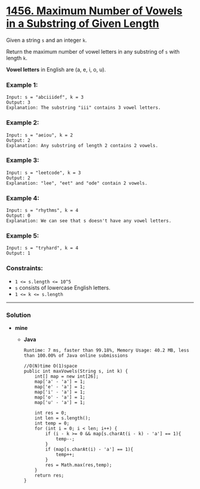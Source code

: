 # [1456. Maximum Number of Vowels in a Substring of Given Length](https://leetcode.com/problems/maximum-number-of-vowels-in-a-substring-of-given-length/)

Given a string `s` and an integer `k`.

Return the maximum number of vowel letters in any substring of `s` with length `k`.

**Vowel letters** in English are (a, e, i, o, u).

 

### Example 1:
```
Input: s = "abciiidef", k = 3
Output: 3
Explanation: The substring "iii" contains 3 vowel letters.
```

### Example 2:
```
Input: s = "aeiou", k = 2
Output: 2
Explanation: Any substring of length 2 contains 2 vowels.
```

### Example 3:
```
Input: s = "leetcode", k = 3
Output: 2
Explanation: "lee", "eet" and "ode" contain 2 vowels.
```

### Example 4:
```
Input: s = "rhythms", k = 4
Output: 0
Explanation: We can see that s doesn't have any vowel letters.
```

### Example 5:
```
Input: s = "tryhard", k = 4
Output: 1
```

### Constraints:
* `1 <= s.length <= 10^5`
* `s` consists of lowercase English letters.
* `1 <= k <= s.length`

---


### Solution
* **mine**
  * **Java**
     
    `Runtime: 7 ms, faster than 99.18%, Memory Usage: 40.2 MB, less than 100.00% of Java online submissions`
    ```
    //O(N)time O(1)space
    public int maxVowels(String s, int k) {
        int[] map = new int[26];
        map['a' - 'a'] = 1;
        map['e' - 'a'] = 1;
        map['i' - 'a'] = 1;
        map['o' - 'a'] = 1;
        map['u' - 'a'] = 1;

        int res = 0;
        int len = s.length();
        int temp = 0;
        for (int i = 0; i < len; i++) {
            if (i - k >= 0 && map[s.charAt(i - k) - 'a'] == 1){
                temp--;
            }
            if (map[s.charAt(i) - 'a'] == 1){
                temp++;
            }
            res = Math.max(res,temp);
        }
        return res;
    }
    ```
    
    

